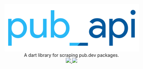 <center><img src="./pub_api.png"></center>

<center>A dart library for scraping pub.dev packages.</center>

<center>
<a href="https://github.com/xamantra/pub_api/actions?query=workflow%3ACI">
  <img src="https://github.com/xamantra/pub_api/workflows/CI/badge.svg?branch=master">
</a>

<a href="https://codecov.io/gh/xamantra/pub_api">
  <img src="https://codecov.io/gh/xamantra/pub_api/branch/master/graph/badge.svg?token=37RCTG3MBB" />
</a>
</center>
